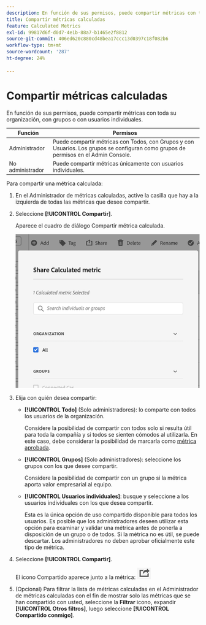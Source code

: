 ```yaml
---
description: En función de sus permisos, puede compartir métricas con toda su organización, con grupos o con usuarios individuales.
title: Compartir métricas calculadas
feature: Calculated Metrics
exl-id: 99817d6f-d0d7-4e1b-88a7-b1465e2f8812
source-git-commit: 406ed620c880cd48bea17ccc13d0397c18f082b6
workflow-type: tm+mt
source-wordcount: '287'
ht-degree: 24%

---
```


# Compartir métricas calculadas

En función de sus permisos, puede compartir métricas con toda su organización, con grupos o con usuarios individuales.

| Función | Permisos |
|---|---|
| Administrador | Puede compartir métricas con Todos, con Grupos y con Usuarios. Los grupos se configuran como grupos de permisos en el Admin Console. |
| No administrador | Puede compartir métricas únicamente con usuarios individuales. |

Para compartir una métrica calculada:

1. En el Administrador de métricas calculadas, active la casilla que hay a la izquierda de todas las métricas que desee compartir.

1. Seleccione **[!UICONTROL Compartir]**.

   Aparece el cuadro de diálogo Compartir métrica calculada.

   ![](assets/cm_share.png)

1. Elija con quién desea compartir:

   * **[!UICONTROL Todo]** (Solo administradores): lo comparte con todos los usuarios de la organización.

      Considere la posibilidad de compartir con todos solo si resulta útil para toda la compañía y si todos se sienten cómodos al utilizarla. En este caso, debe considerar la posibilidad de marcarla como [métrica aprobada](/help/components/c-calcmetrics/c-workflow/cm-workflow/cm-approving.md).

   * **[!UICONTROL Grupos]** (Solo administradores): seleccione los grupos con los que desee compartir.

      Considere la posibilidad de compartir con un grupo si la métrica aporta valor empresarial al equipo.

   * **[!UICONTROL Usuarios individuales]**: busque y seleccione a los usuarios individuales con los que desea compartir.

      Esta es la única opción de uso compartido disponible para todos los usuarios. Es posible que los administradores deseen utilizar esta opción para examinar y validar una métrica antes de ponerla a disposición de un grupo o de todos. Si la métrica no es útil, se puede descartar. Los administradores no deben aprobar oficialmente este tipo de métrica.

1. Seleccione **[!UICONTROL Compartir]**.

   El icono Compartido aparece junto a la métrica:  ![](assets/share_icon.png)

1. (Opcional) Para filtrar la lista de métricas calculadas en el Administrador de métricas calculadas con el fin de mostrar solo las métricas que se han compartido con usted, seleccione la **Filtrar** icono, expandir **[!UICONTROL Otros filtros]**, luego seleccione **[!UICONTROL Compartido conmigo]**.
